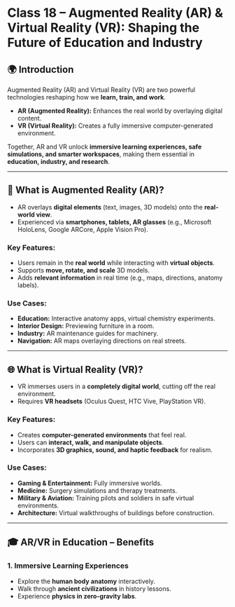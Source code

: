 # Class 18 – Augmented Reality (AR) & Virtual Reality (VR): Shaping the Future of Education and Industry

## 🌍 Introduction
Augmented Reality (AR) and Virtual Reality (VR) are two powerful technologies reshaping how we **learn, train, and work**.  
- **AR (Augmented Reality):** Enhances the real world by overlaying digital content.  
- **VR (Virtual Reality):** Creates a fully immersive computer-generated environment.  

Together, AR and VR unlock **immersive learning experiences, safe simulations, and smarter workspaces**, making them essential in **education, industry, and research**.

---

## 🔎 What is Augmented Reality (AR)?
- AR overlays **digital elements** (text, images, 3D models) onto the **real-world view**.  
- Experienced via **smartphones, tablets, AR glasses** (e.g., Microsoft HoloLens, Google ARCore, Apple Vision Pro).  

### Key Features:
- Users remain in the **real world** while interacting with **virtual objects**.  
- Supports **move, rotate, and scale** 3D models.  
- Adds **relevant information** in real time (e.g., maps, directions, anatomy labels).  

### Use Cases:
- **Education:** Interactive anatomy apps, virtual chemistry experiments.  
- **Interior Design:** Previewing furniture in a room.  
- **Industry:** AR maintenance guides for machinery.  
- **Navigation:** AR maps overlaying directions on real streets.  

---

## 🌐 What is Virtual Reality (VR)?
- VR immerses users in a **completely digital world**, cutting off the real environment.  
- Requires **VR headsets** (Oculus Quest, HTC Vive, PlayStation VR).  

### Key Features:
- Creates **computer-generated environments** that feel real.  
- Users can **interact, walk, and manipulate objects**.  
- Incorporates **3D graphics, sound, and haptic feedback** for realism.  

### Use Cases:
- **Gaming & Entertainment:** Fully immersive worlds.  
- **Medicine:** Surgery simulations and therapy treatments.  
- **Military & Aviation:** Training pilots and soldiers in safe virtual environments.  
- **Architecture:** Virtual walkthroughs of buildings before construction.  

---

## 🎓 AR/VR in Education – Benefits

### 1. Immersive Learning Experiences
- Explore the **human body anatomy** interactively.  
- Walk through **ancient civilizations** in history lessons.  
- Experience **physics in zero-gravity labs**.  

###
